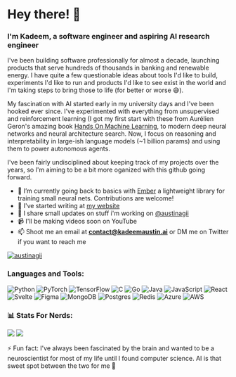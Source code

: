 <h1 align="left">Hey there! 👋</h1>
<h3 align="left">I'm Kadeem, a software engineer and aspiring AI research engineer</h3>

<p>
  I've been building software professionally for almost a decade, launching products that serve hundreds of thousands in banking and renewable energy. I have quite a few questionable ideas about tools I'd like to build, experiments I'd like to run and products I'd like to see exist in the world and I'm taking steps to bring those to life (for better or worse 😅).
</p>
<p>
  My fascination with AI started early in my university days and I've been hooked ever since. I've experimented with everything from unsupervised and reinforcement learning (I got my first start with these from Aurélien Geron's amazing book <a href="https://www.oreilly.com/library/view/hands-on-machine-learning/9781492032632">Hands On Machine Learning</a>, to modern deep neural networks and neural architecture search. Now, I focus on reasoning and interpretability in large-ish language models (~1 billion params) and using them to power autonomous agents.
</p>

<p>
  I've been fairly undisciplined about keeping track of my projects over the years, so I'm aiming to be a bit more oganized with this github going forward.
</p>

- 🔭 I’m currently going back to basics with [Ember](https://github.com/austinagii/Ember) a lightweight library for training small neural nets. Contributions are welcome!
- 📝 I've started writing at [my website](https://kadeemaustin.ai/)
- 💬 I share small updates on stuff i'm working on [@austinagii](https://x.com/austinagii)
- 📹 I'll be making videos soon on YouTube
- 📫 Shoot me an email at **contact@kadeemaustin.ai** or DM me on Twitter if you want to reach me

<p align="left"> 
  <a href="https://twitter.com/austinagii" target="blank">
    <img src="https://img.shields.io/twitter/follow/austinagii?logo=twitter&style=for-the-badge" alt="austinagii" />
  </a> 
</p>

<h3 align="left">Languages and Tools:</h3>

![Python](https://img.shields.io/badge/python-3670A0?style=for-the-badge&logo=python&logoColor=ffdd54)
![PyTorch](https://img.shields.io/badge/PyTorch-%23EE4C2C.svg?style=for-the-badge&logo=PyTorch&logoColor=white)
![TensorFlow](https://img.shields.io/badge/TensorFlow-%23FF6F00.svg?style=for-the-badge&logo=TensorFlow&logoColor=white) 
![C](https://img.shields.io/badge/c-%2300599C.svg?style=for-the-badge&logo=c&logoColor=white) 
![Go](https://img.shields.io/badge/go-%2300ADD8.svg?style=for-the-badge&logo=go&logoColor=white) 
![Java](https://img.shields.io/badge/java-%23ED8B00.svg?style=for-the-badge&logo=openjdk&logoColor=white)
![JavaScript](https://img.shields.io/badge/javascript-%23323330.svg?style=for-the-badge&logo=javascript&logoColor=%23F7DF1E) 
![React](https://img.shields.io/badge/react-%2320232a.svg?style=for-the-badge&logo=react&logoColor=%2361DAFB) 
![Svelte](https://img.shields.io/badge/svelte-%23f1413d.svg?style=for-the-badge&logo=svelte&logoColor=white) 
![Figma](https://img.shields.io/badge/figma-%23F24E1E.svg?style=for-the-badge&logo=figma&logoColor=white) 
![MongoDB](https://img.shields.io/badge/MongoDB-%234ea94b.svg?style=for-the-badge&logo=mongodb&logoColor=white) 
![Postgres](https://img.shields.io/badge/postgres-%23316192.svg?style=for-the-badge&logo=postgresql&logoColor=white) 
![Redis](https://img.shields.io/badge/redis-%23DD0031.svg?style=for-the-badge&logo=redis&logoColor=white) 
![Azure](https://img.shields.io/badge/azure-%230072C6.svg?style=for-the-badge&logo=microsoftazure&logoColor=white) 
![AWS](https://img.shields.io/badge/AWS-%23FF9900.svg?style=for-the-badge&logo=amazon-aws&logoColor=white) 

<h3 align="left"> 📊 Stats For Nerds: </h3>

![](https://github-readme-stats.vercel.app/api?username=austinagii&theme=github_dark_dimmed&hide_border=false&include_all_commits=true&count_private=false)
![](https://github-readme-streak-stats.herokuapp.com/?user=austinagii&theme=github_dark_dimmed&hide_border=false)

⚡ Fun fact: I've always been fascinated by the brain and wanted to be a neuroscientist for most of my life until I found computer science. AI is that sweet spot between the two for me 😬
